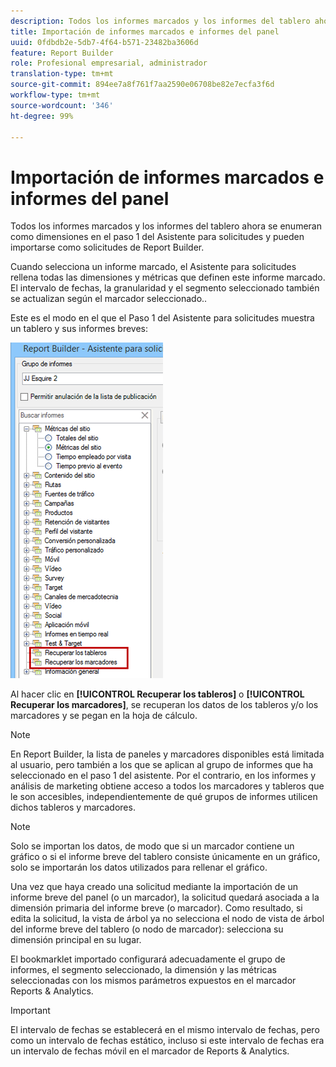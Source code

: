 ```yaml
---
description: Todos los informes marcados y los informes del tablero ahora se enumeran como dimensiones en el paso 1 del Asistente para solicitudes y pueden importarse como solicitudes de Report Builder.
title: Importación de informes marcados e informes del panel
uuid: 0fdbdb2e-5db7-4f64-b571-23482ba3606d
feature: Report Builder
role: Profesional empresarial, administrador
translation-type: tm+mt
source-git-commit: 894ee7a8f761f7aa2590e06708be82e7ecfa3f6d
workflow-type: tm+mt
source-wordcount: '346'
ht-degree: 99%

---
```



# Importación de informes marcados e informes del panel

Todos los informes marcados y los informes del tablero ahora se enumeran como dimensiones en el paso 1 del Asistente para solicitudes y pueden importarse como solicitudes de Report Builder.

Cuando selecciona un informe marcado, el Asistente para solicitudes rellena todas las dimensiones y métricas que definen este informe marcado. El intervalo de fechas, la granularidad y el segmento seleccionado también se actualizan según el marcador seleccionado..

Este es el modo en el que el Paso 1 del Asistente para solicitudes muestra un tablero y sus informes breves:

![](assets/import_dashboard_reportlet.png)

Al hacer clic en **[!UICONTROL Recuperar los tableros]** o **[!UICONTROL Recuperar los marcadores]**, se recuperan los datos de los tableros y/o los marcadores y se pegan en la hoja de cálculo.

>[!NOTE]
>
>En Report Builder, la lista de paneles y marcadores disponibles está limitada al usuario, pero también a los que se aplican al grupo de informes que ha seleccionado en el paso 1 del asistente. Por el contrario, en los informes y análisis de marketing obtiene acceso a todos los marcadores y tableros que le son accesibles, independientemente de qué grupos de informes utilicen dichos tableros y marcadores.

>[!NOTE]
>
>Solo se importan los datos, de modo que si un marcador contiene un gráfico o si el informe breve del tablero consiste únicamente en un gráfico, solo se importarán los datos utilizados para rellenar el gráfico.

Una vez que haya creado una solicitud mediante la importación de un informe breve del panel (o un marcador), la solicitud quedará asociada a la dimensión primaria del informe breve (o marcador). Como resultado, si edita la solicitud, la vista de árbol ya no selecciona el nodo de vista de árbol del informe breve del tablero (o nodo de marcador): selecciona su dimensión principal en su lugar.

El bookmarklet importado configurará adecuadamente el grupo de informes, el segmento seleccionado, la dimensión y las métricas seleccionadas con los mismos parámetros expuestos en el marcador Reports &amp; Analytics.

>[!IMPORTANT]
>
>El intervalo de fechas se establecerá en el mismo intervalo de fechas, pero como un intervalo de fechas estático, incluso si este intervalo de fechas era un intervalo de fechas móvil en el marcador de Reports &amp; Analytics.


